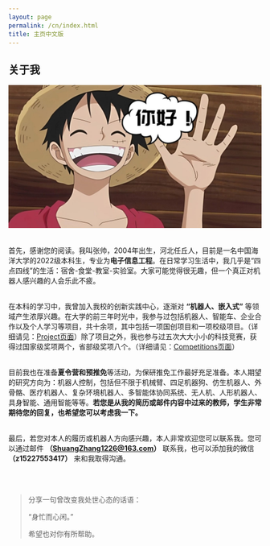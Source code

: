 ```yaml
---
layout: page
permalink: /cn/index.html
title: 主页中文版
---
```


## 关于我

<img src="/images/nihao.png" alt="/images/nihao" class="floatpic" width="800">

<br>首先，感谢您的阅读。我叫张帅，2004年出生，河北任丘人，目前是一名中国海洋大学的2022级本科生，专业为**电子信息工程**。在日常学习生活中，我几乎是“四点四线”的生活：宿舍-食堂-教室-实验室。大家可能觉得很无趣，但一个真正对机器人感兴趣的人会乐此不疲。

<br>在本科的学习中，我曾加入我校的创新实践中心，逐渐对 **“机器人、嵌入式”** 等领域产生浓厚兴趣。在大学的前三年时光中，我参与过包括机器人、智能车、企业合作以及个人学习等项目，共十余项，其中包括一项国创项目和一项校级项目。（详细请见：[Project页面](https://fengwuyunshang.github.io/projects/)）除了项目之外，我也参与过五次大大小小的科技竞赛，获得过国家级奖项两个，省部级奖项八个。（详细请见：[Competitions页面](https://fengwuyunshang.github.io/Competitions/)）

<br>目前我也在准备**夏令营和预推免**等活动，为保研推免工作最好充足准备。本人期望的研究方向为：机器人控制，包括但不限于机械臂、四足机器狗、仿生机器人、外骨骼、医疗机器人、复杂环境机器人、多智能体协同系统、无人机、人形机器人、具身智能、通用智能等等。**若您是从我的简历或邮件内容中过来的教师，学生非常期待您的回复，也希望您可以考虑我一下。**

<br>最后，若您对本人的履历或机器人方向感兴趣，本人非常欢迎您可以联系我。您可以通过邮件 **（ShuangZhang1226@163.com）** 联系我，也可以添加我的微信 **（z15227553417）** 来和我取得沟通。


<br>
<br>

> 分享一句曾改变我处世心态的话语：
>
> “身忙而心闲。”
>
> 希望也对你有所帮助。

